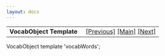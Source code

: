 ```yaml
---
layout: docs
---
```

<table width="100%" data-border="0" data-cellspacing="0"
data-cellpadding="3" data-bgcolor="#C0C0C0">
<colgroup>
<col style="width: 50%" />
<col style="width: 50%" />
</colgroup>
<tbody>
<tr>
<td style="text-align: left;"><strong>VocabObject Template<br />
</strong></td>
<td style="text-align: right;"><a
href="unthingtemplate.html">[Previous]</a> <a
href="generalintroduction.html">[Main]</a> <a
href="changesforv3_1_0.html">[Next]</a></td>
</tr>
</tbody>
</table>

  
VocabObject template 'vocabWords';   
  
